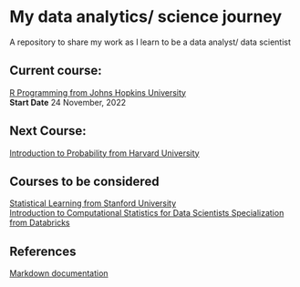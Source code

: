 # My data analytics/ science journey

A repository to share my work as I learn to be a data analyst/ data scientist 

## Current course: ##
[R Programming from Johns Hopkins University](https://www.coursera.org/learn/r-programming)\
**Start Date** 24 November, 2022 

## Next Course: ##
[Introduction to Probability from Harvard University](https://www.edx.org/course/introduction-to-probability)

## Courses to be considered ## 
[Statistical Learning from Stanford University](https://www.edx.org/course/statistical-learning)\
[Introduction to Computational Statistics for Data Scientists Specialization from Databricks](https://www.coursera.org/specializations/compstats)

## References ##
[Markdown documentation](https://docs.github.com/en/get-started/writing-on-github/getting-started-with-writing-and-formatting-on-github/basic-writing-and-formatting-syntax)
